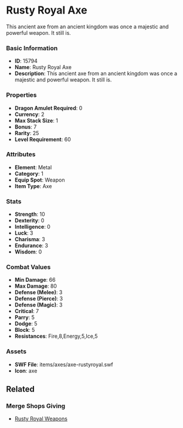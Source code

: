 # Rusty Royal Axe

This ancient axe from an ancient kingdom was once a majestic and powerful weapon. It still is. 

### Basic Information

- **ID**: 15794
- **Name**: Rusty Royal Axe
- **Description**: This ancient axe from an ancient kingdom was once a majestic and powerful weapon. It still is. 

### Properties

- **Dragon Amulet Required**: 0
- **Currency**: 2
- **Max Stack Size**: 1
- **Bonus**: 7
- **Rarity**: 25
- **Level Requirement**: 60

### Attributes

- **Element**: Metal
- **Category**: 1
- **Equip Spot**: Weapon
- **Item Type**: Axe

### Stats

- **Strength**: 10
- **Dexterity**: 0
- **Intelligence**: 0
- **Luck**: 3
- **Charisma**: 3
- **Endurance**: 3
- **Wisdom**: 0

### Combat Values

- **Min Damage**: 66
- **Max Damage**: 80
- **Defense (Melee)**: 3
- **Defense (Pierce)**: 3
- **Defense (Magic)**: 3
- **Critical**: 7
- **Parry**: 5
- **Dodge**: 5
- **Block**: 5
- **Resistances**: Fire,8,Energy,5,Ice,5

### Assets

- **SWF File**: items/axes/axe-rustyroyal.swf
- **Icon**: axe

## Related

### Merge Shops Giving

- [Rusty Royal Weapons](../merge-shops/250-rusty-royal-weapons.md)

